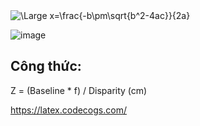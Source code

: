 <img src="https://latex.codecogs.com/svg.image?ta&space;co&space;:&space;\frac{a}{b}" title="\Large x=\frac{-b\pm\sqrt{b^2-4ac}}{2a}" />

![image](https://github.com/nam157/ai4theblind/blob/main/distance_measure/Images/AnhDoAn.png)

## Công thức: 
Z = (Baseline * f) / Disparity (cm)

https://latex.codecogs.com/

